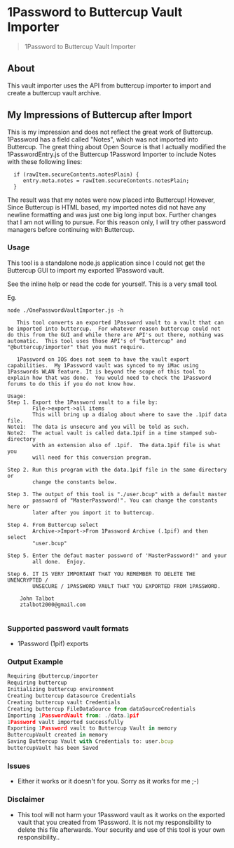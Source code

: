# 1Password to Buttercup Vault Importer
> 1Password to Buttercup Vault Importer


## About

This vault importer uses the API from buttercup importer to import and create a buttercup vault archive.

## My Impressions of Buttercup after Import

This is my impression and does not reflect the great work of Buttercup.  1Password has a field called "Notes", which was not imported into Buttercup.  The great thing about Open Source is that I actually modified the 1PasswordEntry.js of the Buttercup 1Password Importer to include Notes with these following lines:<BR>

```
  if (rawItem.secureContents.notesPlain) {
     entry.meta.notes = rawItem.secureContents.notesPlain;
  }

```
  The result was that my notes were now placed into Buttercup!  However, Since Buttercup is HTML based, my imported notes did not have any newline formatting and was just one big long input box.  Further changes that I am not willing to pursue.  For this reason only, I will try other password managers before continuing with Buttercup.

### Usage

This tool is a standalone node.js application since I could not get the Buttercup GUI to import my exported 1Password vault.

See the inline help or read the code for yourself.  This is a very small tool.

Eg.

```shell>
node ./OnePasswordVaultImporter.js -h

   This tool converts an exported 1Password vault to a vault that can be imported into buttercup.  For whatever reason buttercup could not do this from the GUI and while there are API's out there, nothing was automatic.  This tool uses those API's of "buttercup" and "@buttercup/importer" that you must require.

   1Password on IOS does not seem to have the vault export capabilities.  My 1Password vault was synced to my iMac using 1Passwords WLAN feature. It is beyond the scope of this tool to explain how that was done.  You would need to check the 1Password forums to do this if you do not know how.

Usage:
Step 1. Export the 1Password vault to a file by:
        File->export->all items
        This will bring up a dialog about where to save the .1pif data file.
Note1:  The data is unsecure and you will be told as such.
Note2:  The actual vault is called data.1pif in a time stamped sub-directory
        with an extension also of .1pif.  The data.1pif file is what you
        will need for this conversion program.

Step 2. Run this program with the data.1pif file in the same directory or
        change the constants below.

Step 3. The output of this tool is "./user.bcup" with a default master
        password of "MasterPassword!". You can change the constants here or
        later after you import it to buttercup.

Step 4. From Buttercup select
        Archive->Import->From 1Password Archive (.1pif) and then select
        "user.bcup"

Step 5. Enter the defaut master password of 'MasterPassword!" and your
        all done.  Enjoy.

Step 6. IT IS VERY IMPORTANT THAT YOU REMEMBER TO DELETE THE UNENCRYPTED /
        UNSECURE / 1PASSWORD VAULT THAT YOU EXPORTED FROM 1PASSWORD.

    John Talbot
    ztalbot2000@gmail.com
   
```

### Supported password vault formats

 * 1Password (1pif) exports

### Output Example

```shell>./OnePaswordVaultImporter.js
Requiring @buttercup/importer
Requiring buttercup
Initializing buttercup environment
Creating buttercup datasource Credentials
Creating buttercup vault Credentials
Creating buttercup FileDataSource from dataSourceCredentials
Importing 1PasswordVault from: ./data.1pif
1Password vault imported successfully
Exporting 1Password vault to Buttercup Vault in memory
ButtercupVault created in memory
Saving Buttercup Vault with Credentials to: user.bcup
buttercupVault has been Saved
```

### Issues

 * Either it works or it doesn't for you.  Sorry as it works for me ;-)

### Disclaimer

 * This tool will not harm your 1Password vault as it works on the exported
   vault that you created from 1Password.  It is not my responsibility to
   delete this file afterwards.  Your security and use of this tool is your
   own responsibility..

